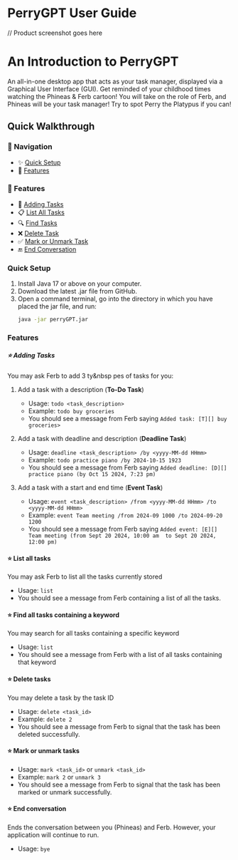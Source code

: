 # PerryGPT User Guide

// Product screenshot goes here

# An Introduction to PerryGPT
An all-in-one desktop app that acts as your task manager, displayed via a Graphical User Interface (GUI).
Get reminded of your childhood times watching the Phineas & Ferb cartoon! You will take on the role of 
Ferb, and Phineas will be your task manager! Try to spot Perry the Platypus if you can!

## Quick Walkthrough

### 📌 Navigation
- ✨ [Quick Setup](#quick-setup)
- 🌟 [Features](#features)

### 🌟 Features
- 🚀 [Adding Tasks](#adding-tasks)
- 📋 [List All Tasks](#list-all-tasks)
- 🔍 [Find Tasks](#find-all-tasks-containing-a-keyword)
- ❌ [Delete Task](#delete-tasks)
- ✅ [Mark or Unmark Task](#mark-or-unmark-tasks)
- 🔚 [End Conversation](#end-conversation)


### Quick Setup
1. Install Java 17 or above on your computer.
2. Download the latest .jar file from GitHub.
3. Open a command terminal, go into the directory in which you have placed the jar file, and run: 
    ```sh
    java -jar perryGPT.jar

### Features

##### ⭐ Adding Tasks
You may ask Ferb to add 3 ty&nbsp pes of tasks for you:
1. Add a task with a description (**To-Do Task**)
   * Usage: `todo <task_description>`
   * Example: `todo buy groceries`
   * You should see a message from Ferb saying `Added task: [T][] buy groceries>`

2. Add a task with deadline and description (**Deadline Task**)
   * Usage: `deadline <task_description> /by <yyyy-MM-dd HHmm>`
   * Example: `todo practice piano /by 2024-10-15 1923`
   * You should see a message from Ferb saying `Added deadline: [D][] practice piano (by Oct 15 2024, 7:23 pm)`

3. Add a task with a start and end time (**Event Task**)
   * Usage: `event <task_description> /from <yyyy-MM-dd HHmm> /to <yyyy-MM-dd HHmm>`
   * Example: `event Team meeting /from 2024-09 1000 /to 2024-09-20 1200`
   * You should see a message from Ferb saying `Added event: [E][] Team meeting (from Sept 20 2024, 10:00 am 
   to Sept 20 2024, 12:00 pm)`

#### ⭐ List all tasks
You may ask Ferb to list all the tasks currently stored
   * Usage: `list`
   * You should see a message from Ferb containing a list of all the tasks. 

#### ⭐ Find all tasks containing a keyword
You may search for all tasks containing a specific keyword
   * Usage: `list`
   * You should see a message from Ferb with a list of all tasks containing that keyword

#### ⭐ Delete tasks
You may delete a task by the task ID
   * Usage: `delete <task_id>`
   * Example: `delete 2`
   * You should see a message from Ferb to signal that the task has been deleted successfully.

#### ⭐ Mark or unmark tasks
   * Usage: `mark <task_id>` or `unmark <task_id>` 
   * Example: `mark 2` or `unmark 3`
   * You should see a message from Ferb to signal that the task has been marked or unmark successfully.

#### ⭐ End conversation
Ends the conversation between you (Phineas) and Ferb. However, your application will continue to run.
   * Usage: `bye`
